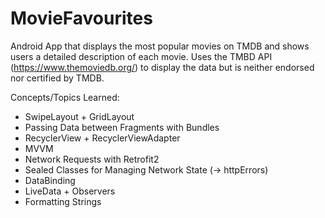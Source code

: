 # MovieFavourites
Android App that displays the most popular movies on TMDB and shows users a detailed description of each movie. Uses the TMBD API (https://www.themoviedb.org/) to display the data but is neither endorsed nor certified by TMDB.

Concepts/Topics Learned:
* SwipeLayout + GridLayout
* Passing Data between Fragments with Bundles
* RecyclerView + RecyclerViewAdapter
* MVVM
* Network Requests with Retrofit2
* Sealed Classes for Managing Network State (-> httpErrors)
* DataBinding
* LiveData + Observers
* Formatting Strings
